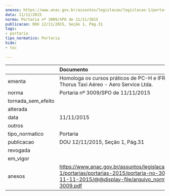 ```yaml
---
anexos: https://www.anac.gov.br/assuntos/legislacao/legislacao-1/portarias/portarias-2015/portaria-no-3009-spo-de-11-11-2015/@@display-file/arquivo_norma/PA2015-3009.pdf
data: 11/11/2015
norma: Portaria nº 3009/SPO de 11/11/2015
publicacao: DOU 12/11/2015, Seção 1, Pág.31
tags:
- portaria
tipo_normatico: Portaria
hide: 
- toc 
 
---
```


|                    | Documento                                                                                                                                                         |
|:-------------------|:------------------------------------------------------------------------------------------------------------------------------------------------------------------|
| ementa             | Homologa os cursos práticos de PC-H e IFR-H da Thorus Taxi Aéreo - Aero Service Ltda.                                                                             |
| norma              | Portaria nº 3009/SPO de 11/11/2015                                                                                                                                |
| tornada_sem_efeito |                                                                                                                                                                   |
| alterada           |                                                                                                                                                                   |
| data               | 11/11/2015                                                                                                                                                        |
| outros             |                                                                                                                                                                   |
| tipo_normatico     | Portaria                                                                                                                                                          |
| publicacao         | DOU 12/11/2015, Seção 1, Pág.31                                                                                                                                   |
| revogada           |                                                                                                                                                                   |
| em_vigor           |                                                                                                                                                                   |
| anexos             | https://www.anac.gov.br/assuntos/legislacao/legislacao-1/portarias/portarias-2015/portaria-no-3009-spo-de-11-11-2015/@@display-file/arquivo_norma/PA2015-3009.pdf |
